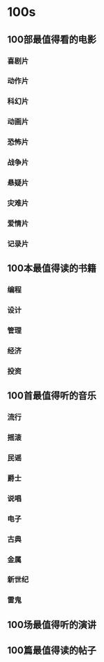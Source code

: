 # 100s

## 100部最值得看的电影

### 喜剧片

### 动作片

### 科幻片

### 动画片

### 恐怖片

### 战争片

### 悬疑片

### 灾难片

### 爱情片

### 记录片

## 100本最值得读的书籍

### 编程

### 设计

### 管理

### 经济

### 投资

## 100首最值得听的音乐

### 流行

### 摇滚

### 民谣

### 爵士

### 说唱

### 电子

### 古典

### 金属

### 新世纪

### 雷鬼


## 100场最值得听的演讲

## 100篇最值得读的帖子
